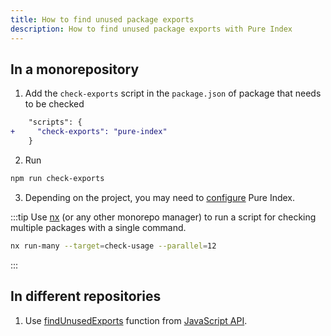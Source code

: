 ```yaml
---
title: How to find unused package exports
description: How to find unused package exports with Pure Index
---
```


## In a monorepository

1. Add the `check-exports` script in the `package.json` of package that needs to be checked

```diff
    "scripts": {
+     "check-exports": "pure-index"
    }
```

2. Run

```sh
npm run check-exports
```

3. Depending on the project, you may need to [configure](/pure-index/reference/configuration) Pure Index.

:::tip
Use [nx](https://nx.dev) (or any other monorepo manager) to run a script for checking multiple packages with a single command.

```bash title="Example"
nx run-many --target=check-usage --parallel=12
```

:::

## In different repositories

1. Use [findUnusedExports](/pure-index/intro/js-api#findunusedexports) function from [JavaScript API](/pure-index/intro/js-api).
